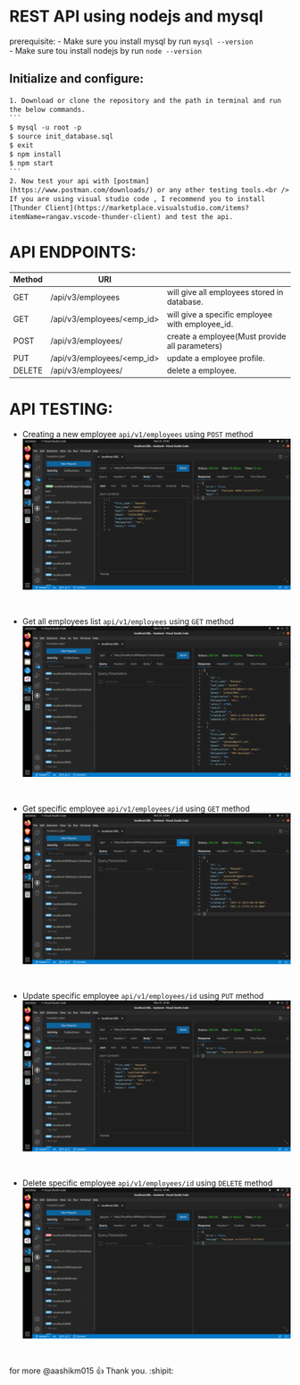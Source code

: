 # REST API using nodejs and mysql

prerequisite:
    - Make sure you install mysql by run `mysql --version` <br />
    - Make sure tou install nodejs by run `node --version`

## Initialize and configure:
 
    1. Download or clone the repository and the path in terminal and run the below commands.
    ```
    $ mysql -u root -p
    $ source init_database.sql
    $ exit
    $ npm install
    $ npm start
    ```
    2. Now test your api with [postman](https://www.postman.com/downloads/) or any other testing tools.<br /> 
    If you are using visual studio code , I recommend you to install [Thunder Client](https://marketplace.visualstudio.com/items?itemName=rangav.vscode-thunder-client) and test the api.


    
# API ENDPOINTS:

| Method |               URI              |                                                  |
|--------|--------------------------------|--------------------------------------------------|
| GET    | /api/v3/employees              | will give all employees stored in database.      |
| GET    | /api/v3/employees/<emp_id>     | will give a specific employee with employee_id.  |
| POST   | /api/v3/employees/             | create a employee(Must provide all parameters)   |
| PUT    | /api/v3/employees/<emp_id>     | update a employee profile.                       |
| DELETE | /api/v3/employees/             | delete a employee.                               |


# API TESTING:

- Creating a new employee `api/v1/employees` using `POST` method <br />
![createUser image](https://raw.githubusercontent.com/aashikm015/rest-api-crud-nodejs-mysql/main/Z_api_test_screenshots/createUser.png)
<br />

- Get all employees list `api/v1/employees` using `GET` method <br />
![getAllUsers image](https://raw.githubusercontent.com/aashikm015/rest-api-crud-nodejs-mysql/main/Z_api_test_screenshots/getAllUsers.png)
<br />

- Get specific employee `api/v1/employees/id` using `GET` method
![getUser image](https://raw.githubusercontent.com/aashikm015/rest-api-crud-nodejs-mysql/main/Z_api_test_screenshots/getUser.png)
<br />

- Update specific employee `api/v1/employees/id` using `PUT` method <br />
![updateUser image](https://raw.githubusercontent.com/aashikm015/rest-api-crud-nodejs-mysql/main/Z_api_test_screenshots/updateUser.png)
<br />

- Delete specific employee `api/v1/employees/id` using `DELETE` method <br />
![deleteUser image](https://raw.githubusercontent.com/aashikm015/rest-api-crud-nodejs-mysql/main/Z_api_test_screenshots/deleteUser.png)
<br />

for more @aashikm015 :+1: Thank you. :shipit:



